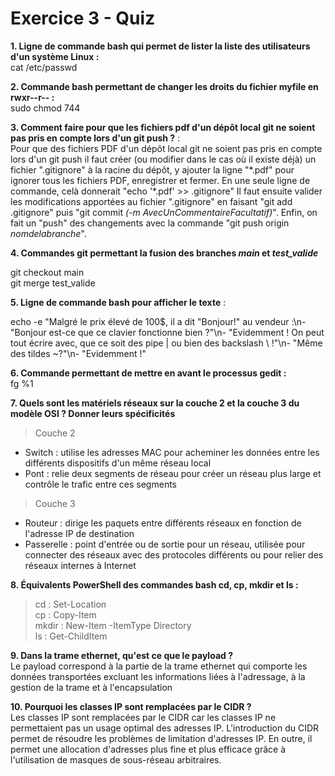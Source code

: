 # Exercice 3 - Quiz  

**1. Ligne de commande bash qui permet de lister la liste des utilisateurs d'un système Linux :**  
cat /etc/passwd  

**2. Commande bash permettant de changer les droits du fichier myfile en rwxr--r-- :**  
sudo chmod 744

**3. Comment faire pour que les fichiers pdf d'un dépôt local git ne soient pas pris en compte lors d'un git push ?** :  
Pour que des fichiers PDF d'un dépôt local git ne soient pas pris en compte lors d'un git push il faut créer (ou modifier dans le cas où il existe déjà) un fichier ".gitignore" à la racine du dépôt, y ajouter la ligne "\*.pdf" pour ignorer tous les fichiers PDF, enregistrer et fermer. En une seule ligne de commande, celà donnerait "echo '\*.pdf' >> .gitignore"
Il faut ensuite valider les modifications apportées au fichier ".gitignore" en faisant "git add .gitignore" puis "git commit _(-m AvecUnCommentaireFacultatif)_".
Enfin, on fait un "push" des changements avec la commande "git push origin _nomdelabranche_".  

**4. Commandes git permettant la fusion des branches _main_ et _test_valide_**

git checkout main  
git merge test_valide

**5. Ligne de commande bash pour afficher le texte** : 

echo -e "Malgré le prix élevé de 100$, il a dit "Bonjour!" au vendeur :\n- "Bonjour est-ce que ce clavier fonctionne bien ?"\n- "Evidemment ! On peut tout écrire avec, que ce soit des pipe | ou bien des backslash \\ !"\n- "Même des tildes ~?"\n- "Evidemment !"

**6. Commande permettant de mettre en avant le processus gedit :**  
fg %1  

**7. Quels sont les matériels réseaux sur la couche 2 et la couche 3 du modèle OSI ? Donner leurs spécificités**
>Couche 2  
- Switch : utilise les adresses MAC pour acheminer les données entre les différents dispositifs d'un même réseau local
- Pont : relie deux segments de réseau pour créer un réseau plus large et contrôle le trafic entre ces segments
>Couche 3
- Routeur : dirige les paquets entre différents réseaux en fonction de l'adresse IP de destination
- Passerelle : point d'entrée ou de sortie pour un réseau, utilisée pour connecter des réseaux avec des protocoles différents ou pour relier des réseaux internes à Internet

**8. Équivalents PowerShell des commandes bash cd, cp, mkdir et ls :**
>cd : Set-Location  
>cp : Copy-Item  
>mkdir : New-Item -ItemType Directory  
>ls : Get-ChildItem  

**9. Dans la trame ethernet, qu'est ce que le payload ?**  
Le payload correspond à la partie de la trame ethernet qui comporte les données transportées excluant les informations liées à l'adressage, à  la gestion de la trame et à l'encapsulation  

**10. Pourquoi les classes IP sont remplacées par le CIDR ?**  
Les classes IP sont remplacées par le CIDR car les classes IP ne permettaient pas un usage optimal des adresses IP. L'introduction du CIDR permet de résoudre les problèmes de limitation d'adresses IP. En outre, il permet une allocation d'adresses plus fine et plus efficace grâce à l'utilisation de masques de sous-réseau arbitraires.
